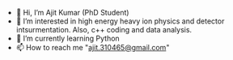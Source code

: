 - 👋 Hi, I’m Ajit Kumar (PhD Student)
- 👀 I’m interested in high energy heavy ion physics and detector intsurmentation. Also, c++ coding and data analysis.
- 🌱 I’m currently learning Python
- 📫 How to reach me "ajit.310465@gmail.com"

<!---
ajitvecc/ajitvecc is a ✨ special ✨ repository because its `README.md` (this file) appears on your GitHub profile.
You can click the Preview link to take a look at your changes.
--->
